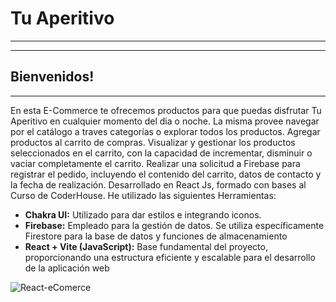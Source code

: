 # Tu Aperitivo
---
---
## Bienvenidos!
---

En esta E-Commerce te ofrecemos productos para que puedas disfrutar Tu Aperitivo en cualquier momento del dia o noche. La misma  provee navegar por el catálogo a traves categorías o explorar todos los productos.
Agregar productos al carrito de compras.
Visualizar y gestionar los productos seleccionados en el carrito, con la capacidad de incrementar, disminuir o vaciar completamente el carrito.
Realizar una solicitud a Firebase para registrar el pedido, incluyendo el contenido del carrito, datos de contacto y la fecha de realización. Desarrollado en React Js, formado con bases al Curso de CoderHouse.
He utilizado las siguientes Herramientas:
- **Chakra UI:** Utilizado para dar estilos e integrando iconos.
- **Firebase:** Empleado para la gestión de datos. Se utiliza específicamente Firestore para la base de datos y funciones de almacenamiento
- **React + Vite (JavaScript):** Base fundamental del proyecto, proporcionando una estructura eficiente y escalable para el desarrollo de la aplicación web

![React-eComerce](https://github.com/ElmerVedia/coder-react/assets/142547474/2255af0d-b497-4738-ae5b-74b33ecc17e6)
